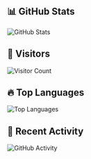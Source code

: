 ## 📊 GitHub Stats

![GitHub Stats](https://github-readme-stats.vercel.app/api?username=Kirankumarvel&show_icons=true&theme=radical)

## 👀 Visitors

![Visitor Count](https://komarev.com/ghpvc/?username=<Kirankumarvel>&color=blue)

## 🔥 Top Languages

![Top Languages](https://github-readme-stats.vercel.app/api/top-langs/?username=<Kirankumarvel>&layout=compact&theme=radical)

## 🚀 Recent Activity

<!-- GitHub Activity -->
![GitHub Activity](https://activity-graph.herokuapp.com/graph?username=<Kirankumarvel>&theme=dracula)

